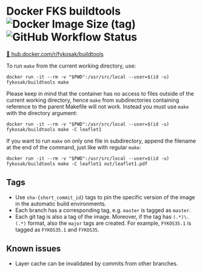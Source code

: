 # Docker FKS buildtools ![Docker Image Size (tag)](https://img.shields.io/docker/image-size/fykosak/buildtools/latest) ![GitHub Workflow Status](https://img.shields.io/github/workflow/status/fykosak/docker-buildtools/Build%20and%20deploy%20Docker%20image)

[🐋 hub.docker.com/r/fykosak/buildtools](https://hub.docker.com/r/fykosak/buildtools)

To run `make` from the current working directory, use:

    docker run -it --rm -v "$PWD":/usr/src/local --user=$(id -u) fykosak/buildtools make

Please keep in mind that the container has no access to files outside of the current working directory, hence `make` from subdirectories containing reference to the parent Makefile will not work.
Instead you must use `make` with the directory argument:

    docker run -it --rm -v "$PWD":/usr/src/local --user=$(id -u) fykosak/buildtools make -C leaflet1

If you want to run `make` on only one file in subdirectory, append the filename at the end of the command, just like with regular `make`:

    docker run -it --rm -v "$PWD":/usr/src/local --user=$(id -u) fykosak/buildtools make -C leaflet1 out/leaflet1.pdf

## Tags

- Use `sha-{short_commit_id}` tags to pin the specific version of the image in the automatic build environments.
- Each branch has a corresponding tag, e.g. `master` is tagged as `master`.
- Each git tag is also a tag of the image. Moreover, if the tag has `(.*)\.(.*)` format, also the `major` tags are created. For example, `FYKOS35.1` is tagged as `FYKOS35.1` and `FYKOS35`.

## Known issues

- Layer cache can be invalidated by commits from other branches.
